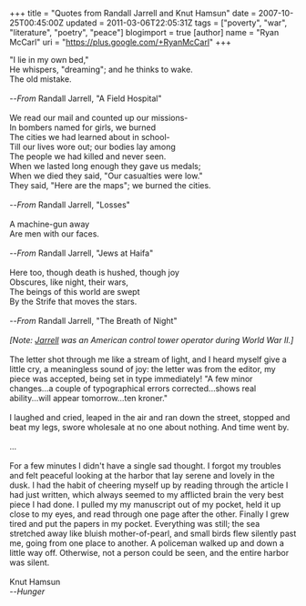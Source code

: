 +++
title = "Quotes from Randall Jarrell and Knut Hamsun"
date = 2007-10-25T00:45:00Z
updated = 2011-03-06T22:05:31Z
tags = ["poverty", "war", "literature", "poetry", "peace"]
blogimport = true
[author]
	name = "Ryan McCarl"
	uri = "https://plus.google.com/+RyanMcCarl"
+++

"I lie in my own bed,"<br />He whispers, "dreaming"; and he thinks to wake.<br />The old mistake.<br /><br />--<em>From</em> Randall Jarrell, "A Field Hospital"<br /><br />We read our mail and counted up our missions-<br />In bombers named for girls, we burned<br />The cities we had learned about in school-<br />Till our lives wore out; our bodies lay among<br />The people we had killed and never seen.<br />When we lasted long enough they gave us medals;<br />When we died they said, "Our casualties were low."<br />They said, "Here are the maps"; we burned the cities.<br /><br />--<em>From</em> Randall Jarrell, "Losses"<br /><br />A machine-gun away<br />Are men with our faces.<br /><br />--<em>From </em>Randall Jarrell, "Jews at Haifa"<br /><br />Here too, though death is hushed, though joy<br />Obscures, like night, their wars,<br />The beings of this world are swept<br />By the Strife that moves the stars.<br /><br />--<em>From </em>Randall Jarrell, "The Breath of Night"<br /><br /><em>[Note: <a href="http://en.wikipedia.org/wiki/Randall_Jarrell">Jarrell</a> was an American control tower operator during World War II.]</em><br /><br />The letter shot through me like a stream of light, and I heard myself give a little cry, a meaningless sound of joy: the letter was from the editor, my piece was accepted, being set in type immediately!  "A few minor changes...a couple of typographical errors corrected...shows real ability...will appear tomorrow...ten kroner."<br /><br />I laughed and cried, leaped in the air and ran down the street, stopped and beat my legs, swore wholesale at no one about nothing.  And time went by.<br /><br />...<br /><br />For a few minutes I didn't have a single sad thought.  I forgot my troubles and felt peaceful looking at the harbor that lay serene and lovely in the dusk.  I had the habit of cheering myself up by reading through the article I had just written, which always seemed to my afflicted brain the very best piece I had done.  I pulled my my manuscript out of my pocket, held it up close to my eyes, and read through one page after the other.  Finally I grew tired and put the papers in my pocket.  Everything was still; the sea stretched away like bluish mother-of-pearl, and small birds flew silently past me, going from one place to another.  A policeman walked up and down a little way off.  Otherwise, not a person could be seen, and the entire harbor was silent.<br /><br />Knut Hamsun<br />  --<em>Hunger</em>
